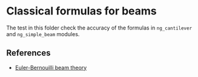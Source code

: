 # Classical formulas for beams

The test in this folder check the accuracy of the formulas in `ng_cantilever` and `ng_simple_beam` modules.

## References

- [Euler-Bernouilli beam theory](https://en.wikipedia.org/wiki/Euler%E2%80%93Bernoulli_beam_theory)
